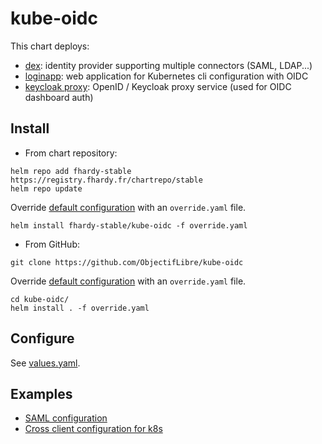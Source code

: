 # kube-oidc

This chart deploys:
* [dex](https://github.com/dexidp/dex): identity provider supporting multiple connectors (SAML, LDAP...)
* [loginapp](https://github.com/fydrah/loginapp): web application for Kubernetes cli configuration with OIDC
* [keycloak proxy](https://github.com/keycloak/keycloak-gatekeeper): OpenID / Keycloak proxy service (used for OIDC dashboard auth)

## Install

* From chart repository:

```
helm repo add fhardy-stable https://registry.fhardy.fr/chartrepo/stable
helm repo update
```

Override [default configuration](./values.yaml) with an `override.yaml` file.

```
helm install fhardy-stable/kube-oidc -f override.yaml
```

* From GitHub:

```
git clone https://github.com/ObjectifLibre/kube-oidc
```

Override [default configuration](./values.yaml) with an `override.yaml` file.

```
cd kube-oidc/
helm install . -f override.yaml
```

## Configure

See [values.yaml](./values.yaml).

## Examples

* [SAML configuration](./examples/SAML.md)
* [Cross client configuration for k8s](./examples/cross-client.md)
